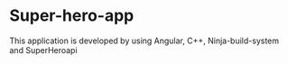 # Super-hero-app
This application is developed by using Angular, C++, Ninja-build-system and SuperHeroapi
